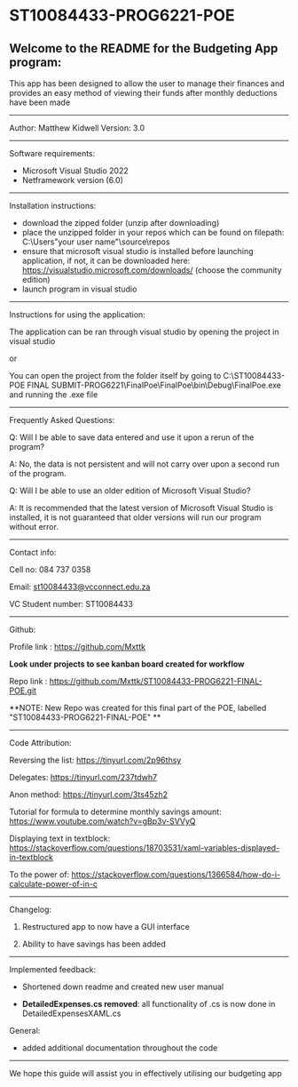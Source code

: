 # ST10084433-PROG6221-POE

Welcome to the README for the Budgeting App program:
-----------------------------------------------------------------------------------------------------------------------------------------------------------------------
This app has been designed to allow the user to manage their finances and provides an easy method of viewing their funds after monthly deductions have been made

-----------------------------------------------------------------------------------------------------------------------------------------------------------------------
Author: Matthew Kidwell
Version: 3.0

-----------------------------------------------------------------------------------------------------------------------------------------------------------------------
Software requirements:

- Microsoft Visual Studio 2022 
- Netframework version (6.0)

-----------------------------------------------------------------------------------------------------------------------------------------------------------------------
Installation instructions:

- download the zipped folder (unzip after downloading)
- place the unzipped folder in your repos which can be found on filepath: C:\Users\"your user name"\source\repos
- ensure that microsoft visual studio is installed before launching application, if not, it can be downloaded here: https://visualstudio.microsoft.com/downloads/ (choose the community edition)
- launch program in visual studio 	

-----------------------------------------------------------------------------------------------------------------------------------------------------------------------
Instructions for using the application:

The application can be ran through visual studio by opening the project in visual studio

or

You can open the project from the folder itself by going to C:\ST10084433-POE FINAL SUBMIT-PROG6221\FinalPoe\FinalPoe\bin\Debug\FinalPoe.exe
and running the .exe file
         
-----------------------------------------------------------------------------------------------------------------------------------------------------------------------
Frequently Asked Questions:

Q: Will I be able to save data entered and use it upon a rerun of the program?

A: No, the data is not persistent and will not carry over upon a second run of the program.


Q: Will I be able to use an older edition of Microsoft Visual Studio?

A: It is recommended that the latest version of Microsoft Visual Studio is installed, it is not guaranteed that older versions will run our program without error.

-----------------------------------------------------------------------------------------------------------------------------------------------------------------------
Contact info: 

Cell no: 084 737 0358

Email: st10084433@vcconnect.edu.za

VC Student number: ST10084433

-----------------------------------------------------------------------------------------------------------------------------------------------------------------------
Github:

Profile link : https://github.com/Mxttk

**Look under projects to see kanban board created for workflow**

Repo link : https://github.com/Mxttk/ST10084433-PROG6221-FINAL-POE.git

**NOTE: New Repo was created for this final part of the POE, labelled "ST10084433-PROG6221-FINAL-POE" **

-----------------------------------------------------------------------------------------------------------------------------------------------------------------------
Code Attribution:

Reversing the list<T>:  https://tinyurl.com/2p96thsy
         
Delegates:  https://tinyurl.com/237tdwh7
         
Anon method:  https://tinyurl.com/3ts45zh2

Tutorial for formula to determine monthly savings amount: https://www.youtube.com/watch?v=gBp3v-SVVyQ
         
 Displaying text in textblock: https://stackoverflow.com/questions/18703531/xaml-variables-displayed-in-textblock     
 
 To the power of: https://stackoverflow.com/questions/1366584/how-do-i-calculate-power-of-in-c
    
-----------------------------------------------------------------------------------------------------------------------------------------------------------------------
Changelog:

1) Restructured app to now have a GUI interface

2) Ability to have savings has been added
         
-----------------------------------------------------------------------------------------------------------------------------------------------------------------------
Implemented feedback:

- Shortened down readme and created new user manual 

- **DetailedExpenses.cs removed**:
  all functionality of .cs is now done in DetailedExpensesXAML.cs

General:
- added additional documentation throughout the code

-----------------------------------------------------------------------------------------------------------------------------------------------------------------------

We hope this guide will assist you in effectively utilising our budgeting app 


